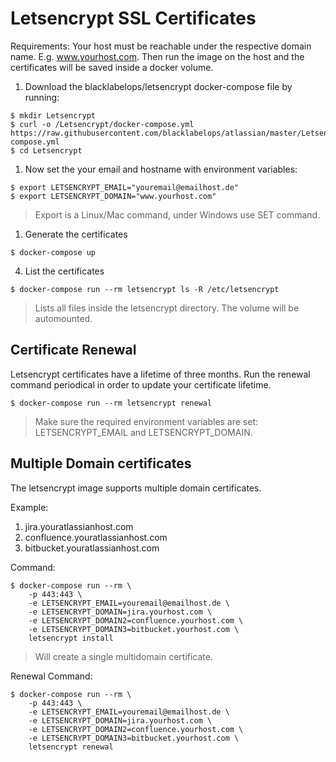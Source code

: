 # Letsencrypt SSL Certificates

Requirements: Your host must be reachable under the respective domain name. E.g. www.yourhost.com. Then
run the image on the host and the certificates will be saved inside a docker volume.

1. Download the blacklabelops/letsencrypt docker-compose file by running:

~~~~
$ mkdir Letsencrypt
$ curl -o /Letsencrypt/docker-compose.yml https://raw.githubusercontent.com/blacklabelops/atlassian/master/Letsencrypt/docker-compose.yml
$ cd Letsencrypt
~~~~

1. Now set the your email and hostname with environment variables:

~~~~
$ export LETSENCRYPT_EMAIL="youremail@emailhost.de"
$ export LETSENCRYPT_DOMAIN="www.yourhost.com"
~~~~

> Export is a Linux/Mac command, under Windows use SET command.

1. Generate the certificates

~~~~
$ docker-compose up
~~~~

4. List the certificates

~~~~
$ docker-compose run --rm letsencrypt ls -R /etc/letsencrypt
~~~~

> Lists all files inside the letsencrypt directory. The volume will be automounted.

## Certificate Renewal

Letsencrypt certificates have a lifetime of three months. Run the renewal command periodical in order to update your certificate lifetime.

~~~~
$ docker-compose run --rm letsencrypt renewal
~~~~

> Make sure the required environment variables are set: LETSENCRYPT_EMAIL and LETSENCRYPT_DOMAIN.

## Multiple Domain certificates

The letsencrypt image supports multiple domain certificates.

Example:

1. jira.youratlassianhost.com
1. confluence.youratlassianhost.com
1. bitbucket.youratlassianhost.com

Command:

~~~~
$ docker-compose run --rm \
    -p 443:443 \
    -e LETSENCRYPT_EMAIL=youremail@emailhost.de \
    -e LETSENCRYPT_DOMAIN=jira.yourhost.com \
    -e LETSENCRYPT_DOMAIN2=confluence.yourhost.com \
    -e LETSENCRYPT_DOMAIN3=bitbucket.yourhost.com \
    letsencrypt install
~~~~

> Will create a single multidomain certificate.

Renewal Command:

~~~~
$ docker-compose run --rm \
    -p 443:443 \
    -e LETSENCRYPT_EMAIL=youremail@emailhost.de \
    -e LETSENCRYPT_DOMAIN=jira.yourhost.com \
    -e LETSENCRYPT_DOMAIN2=confluence.yourhost.com \
    -e LETSENCRYPT_DOMAIN3=bitbucket.yourhost.com \
    letsencrypt renewal
~~~~
